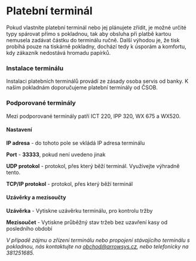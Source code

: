 # Platební terminál

Pokud vlastníte platební terminál nebo jej plánujete zřídit, je možné určité typy spárovat přímo s pokladnou, tak aby obsluha při platbě kartou nemusela zadávat částku do terminálu ručně. Další výhodou je, že tisk probíhá pouze na tiskárně pokladny, dochází tedy k úsporám a komfortu, kdy zákazník nedostává hromadu papírků.

### Instalace terminálu

Instalaci platebních terminálů provádí ze zásady osoba servis od banky. K našim pokladnám doporučujeme platební terminály od ČSOB. 

### Podporované terminály

Mezi podporované terminály patří ICT 220, IPP 320, WX 675 a WX520.

#### Nastavení

**IP adresa** - do tohoto pole se vkládá IP adresa terminálu

**Port** - **33333**, pokud není uvedeno jinak

**UDP protokol** - protokol, přes který běží terminál. Využívejte výhradně tento.

**TCP/IP protokol** - protokol, přes který běží terminál



#### Uzávěrky a mezisoučty 

**Uzávěrka** - Vytiskne uzávěrku terminálu, pro kontrolu tržby

**Mezisoučet** - Vytiskne průběžný stav tržeb bez uzavření kasy od posledního období



_V případě zájmu o zřízení terminálu nebo propojení stávajícího terminálu s pokladnou, nás kontaktujte na obchod@arrowsys.cz, nebo telefonicky na 381251685._

